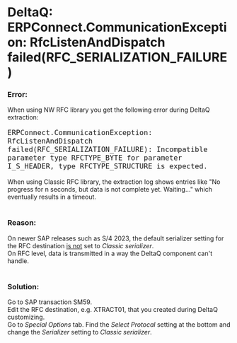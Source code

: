 # DeltaQ: ERPConnect.CommunicationException: RfcListenAndDispatch failed(RFC_SERIALIZATION_FAILURE)

<!--html--><div style="font-size: 14px;"><h3>Error:</h3><div style="font-size: 14px;">When using NW RFC library you get the following error during DeltaQ extraction:</div>
<div style="font-size: 14px;"><br>
</div>
<div style="font-size: 14px;"><span style="font-size: 12pt;"><code style="font-size: 16px;">ERPConnect.CommunicationException: RfcListenAndDispatch failed(RFC_SERIALIZATION_FAILURE): Incompatible parameter type RFCTYPE_BYTE for parameter I_S_HEADER, type RFCTYPE_STRUCTURE is expected.</code></span></div>
<div style="font-size: 14px;"><br>
</div>
<div style="font-size: 14px;">When using Classic RFC library, the extraction log shows entries like "No progress for n seconds, but data is not complete yet. Waiting…" which eventually results in a timeout.</div>
<div style="font-size: 14px;"><br>
</div><h3>Reason:</h3><div style="font-size: 14px;">On newer SAP releases such as S/4 2023, the default serializer setting for the RFC destination&nbsp;<u style="font-size: 14px;">is not</u>&nbsp;set to&nbsp;<i style="font-size: 14px;">Classic serializer</i>.<br>
</div>
<div style="font-size: 14px;">On RFC level, data is transmitted in a way the DeltaQ component can't handle.<br>
</div>
<div style="font-size: 14px;"><br>
</div><h3>Solution:</h3><div style="font-size: 14px;">Go to SAP transaction SM59.</div>
<div style="font-size: 14px;">Edit the RFC destination, e.g. XTRACT01, that you created during DeltaQ customizing.</div>
<div style="font-size: 14px;">Go to&nbsp;<i style="font-size: 14px;">Special Options&nbsp;</i>tab. Find the&nbsp;<i style="font-size: 14px;">Select Protocal&nbsp;</i>setting at the bottom and change the&nbsp;<i style="font-size: 14px;">Serializer&nbsp;</i>setting to&nbsp;<i style="font-size: 14px;">Classic serializer</i>.<br>
</div></div>
<div style="font-size: 14px;"><br>
</div>
<div style="font-size: 14px;"><br style="background-color: rgb(250, 250, 250);"></div>